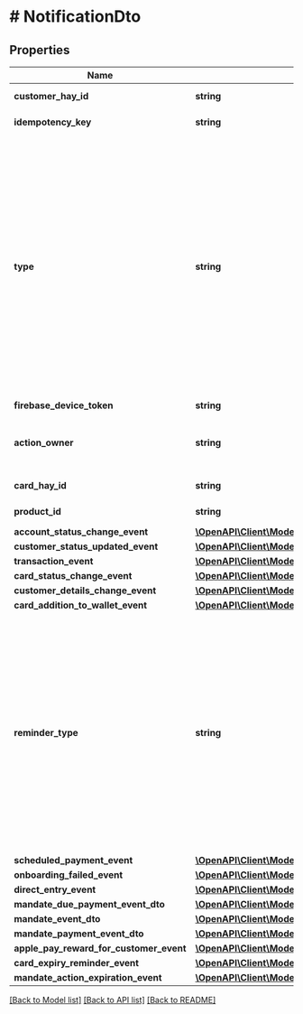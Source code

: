# # NotificationDto

## Properties

Name | Type | Description | Notes
------------ | ------------- | ------------- | -------------
**customer_hay_id** | **string** | Unique identifier (UUID) of the customer associated with the notification |
**idempotency_key** | **string** | Idempotency key (UUID) to uniquely represent this request and prevent duplication. |
**type** | **string** | The type of the notification event - one of:  * **ACCOUNT_STATUS_CHANGE**: The status of an account has changed  * **APPLE_PAY_REWARD_FOR_CUSTOMER**: Apple Pay reward reminder  * **CARD_ADDED_TO_WALLET**: Card has been added to a device wallet  * **CARD_STATUS_CHANGE**: The status of a card has changed  * **CUSTOMER_DETAILS_CHANGE**: Customer&#39;s personal details have been updated  * **CUSTOMER_STATUS_UPDATED**: Customer&#39;s status has been updated  * **ONBOARDING_PASSED**: Customer onboarding completed successfully  * **ONBOARDING_FAILED**: Customer onboarding failed  * **REMINDER**: A reminder  * **SCHEDULED_PAYMENT**: Scheduled payment creation notification  * **TRANSACTION**: Transaction notification  * **DIRECT_ENTRY**: Direct Entry notification  * **MANDATE**: Mandate notification  * **MANDATE_DUE_PAYMENT**: Mandate due payment notification  * **MANDATE_PAYMENT**: Mandate payment notification  * **MANDATE_ACTION_EXPIRATION**: Mandate action expiration notification |
**firebase_device_token** | **string** | Firebase token of the customer&#39;s device | [optional]
**action_owner** | **string** | The party responsible for the triggering of an action resulting in a notification event. Possible values:  * **CLIENT**: Client executed an action which triggered the event.  * **PLATFORM**: Shaype executed an action which triggered the event. | [optional]
**card_hay_id** | **string** | Unique identifier (UUID) of the Card associated with the event | [optional]
**product_id** | **string** | Unique identifier (UUID) of the Product of the account associated with the event | [optional]
**account_status_change_event** | [**\OpenAPI\Client\Model\AccountStatusChangeEventDto**](AccountStatusChangeEventDto.md) |  | [optional]
**customer_status_updated_event** | [**\OpenAPI\Client\Model\CustomerStatusUpdatedEventDto**](CustomerStatusUpdatedEventDto.md) |  | [optional]
**transaction_event** | [**\OpenAPI\Client\Model\TransactionEventDto**](TransactionEventDto.md) |  | [optional]
**card_status_change_event** | [**\OpenAPI\Client\Model\CardStatusChangeEventDto**](CardStatusChangeEventDto.md) |  | [optional]
**customer_details_change_event** | [**\OpenAPI\Client\Model\CustomerDetailsChangeEventDto**](CustomerDetailsChangeEventDto.md) |  | [optional]
**card_addition_to_wallet_event** | [**\OpenAPI\Client\Model\CardAdditionToWalletEventDto**](CardAdditionToWalletEventDto.md) |  | [optional]
**reminder_type** | **string** | Type of the **Reminder** event; provided when the type is &#x60;REMINDER&#x60;. Possible values:  * **REMINDER_TO_COMPLETE_FUNDING**  * **REMINDER_TO_PROVISION_DIGITAL_CARD**  * **REMINDER_TO_TRANSACT**  * **APPLE_PAY_REMINDER_24_HRS**  * **APPLE_PAY_REMINDER_7_DAYS**  * **APPLE_PAY_SPEND_REMINDER_7_DAYS**  * **APPLE_PAY_SPEND_REMINDER_14_DAYS**  * **APPLE_PAY_ADD_TO_WALLET_REMINDER_30_DAYS**  * **APPLE_PAY_ADD_TO_WALLET_REMINDER_60_DAYS**  * **APPLE_PAY_ADD_TO_WALLET_REMINDER_90_DAYS**  * **GOOGLE_PAY_24_HRS_PARTIAL_PROVISIONING**  * **GOOGLE_PAY_7_DAYS_PARTIAL_PROVISIONING**  * **GOOGLE_PAY_7_DAYS_SPEND_REMINDER**  * **GOOGLE_PAY_14_DAYS_SPEND_REMINDER**  * **CARD_EXPIRY_MONTH_REMINDER**  * **CARD_EXPIRY_2_WEEK_REMINDER**  * **CARD_EXPIRY_DAY_REMINDER** | [optional]
**scheduled_payment_event** | [**\OpenAPI\Client\Model\ScheduledPaymentEventDto**](ScheduledPaymentEventDto.md) |  | [optional]
**onboarding_failed_event** | [**\OpenAPI\Client\Model\OnboardingFailedEventDto**](OnboardingFailedEventDto.md) |  | [optional]
**direct_entry_event** | [**\OpenAPI\Client\Model\DirectEntryEventDto**](DirectEntryEventDto.md) |  | [optional]
**mandate_due_payment_event_dto** | [**\OpenAPI\Client\Model\MandateDuePaymentEventDto**](MandateDuePaymentEventDto.md) |  | [optional]
**mandate_event_dto** | [**\OpenAPI\Client\Model\MandateEventDto**](MandateEventDto.md) |  | [optional]
**mandate_payment_event_dto** | [**\OpenAPI\Client\Model\MandatePaymentEventDto**](MandatePaymentEventDto.md) |  | [optional]
**apple_pay_reward_for_customer_event** | [**\OpenAPI\Client\Model\ApplePayRewardForCustomerEventDto**](ApplePayRewardForCustomerEventDto.md) |  | [optional]
**card_expiry_reminder_event** | [**\OpenAPI\Client\Model\CardExpiryReminderEventDto**](CardExpiryReminderEventDto.md) |  | [optional]
**mandate_action_expiration_event** | [**\OpenAPI\Client\Model\MandateActionExpirationEventDto**](MandateActionExpirationEventDto.md) |  | [optional]

[[Back to Model list]](../../README.md#models) [[Back to API list]](../../README.md#endpoints) [[Back to README]](../../README.md)
